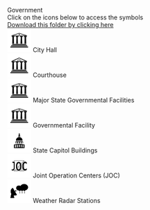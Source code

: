 Government<br>Click on the icons below to access the symbols<br><a href='https://minhaskamal.github.io/DownGit/#/home?url=https://github.com/NAPSG/DHS-Symbol-Server/tree/main/dhs-symbol/assets/icons/Infrastructure/Government'>Download this folder by clicking here</a><br><a href='https://github.com/NAPSG/DHS-Symbol-Server/raw/main/dhs-symbol/assets/icons/Infrastructure/Government/icon-LKA.svg'><img src='icon-LKA.svg' width='55'></a> City Hall<br><a href='https://github.com/NAPSG/DHS-Symbol-Server/raw/main/dhs-symbol/assets/icons/Infrastructure/Government/icon-LKB.svg'><img src='icon-LKB.svg' width='55'></a> Courthouse<br><a href='https://github.com/NAPSG/DHS-Symbol-Server/raw/main/dhs-symbol/assets/icons/Infrastructure/Government/icon-LKC.svg'><img src='icon-LKC.svg' width='55'></a> Major State Governmental Facilities<br><a href='https://github.com/NAPSG/DHS-Symbol-Server/raw/main/dhs-symbol/assets/icons/Infrastructure/Government/icon-LKD.svg'><img src='icon-LKD.svg' width='55'></a> Governmental Facility<br><a href='https://github.com/NAPSG/DHS-Symbol-Server/raw/main/dhs-symbol/assets/icons/Infrastructure/Government/icon-LKE.svg'><img src='icon-LKE.svg' width='55'></a> State Capitol Buildings<br><a href='https://github.com/NAPSG/DHS-Symbol-Server/raw/main/dhs-symbol/assets/icons/Infrastructure/Government/icon-LKF.svg'><img src='icon-LKF.svg' width='55'></a> Joint Operation Centers (JOC)<br><a href='https://github.com/NAPSG/DHS-Symbol-Server/raw/main/dhs-symbol/assets/icons/Infrastructure/Government/icon-LKG.svg'><img src='icon-LKG.svg' width='55'></a> Weather Radar Stations<br>